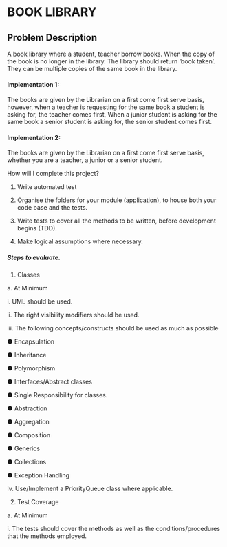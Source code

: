 # BOOK LIBRARY

## Problem Description

A book library where a student, teacher borrow books. When the copy of the book is no longer in the library. The library should return ‘book taken’. They can be multiple copies of the same book in the library.

#### Implementation 1:

The books are given by the Librarian on a first come first serve basis, however, when a teacher is requesting for the same book a student is asking for, the teacher comes first, When a junior student is asking for the same book a senior student is asking for, the senior student comes first.

#### Implementation 2:

The books are given by the Librarian on a first come first serve basis, whether you are a teacher, a junior or a senior student.

How will I complete this project?

1. Write automated test

2. Organise the folders for your module (application), to house both your code base and the tests.

3. Write tests to cover all the methods to be written, before development begins (TDD).

4. Make logical assumptions where necessary.

##### Steps to evaluate.

1. Classes

a. At Minimum

i. UML should be used.

ii. The right visibility modifiers should be used.

iii. The following concepts/constructs should be used as much as possible

  ● Encapsulation

  ● Inheritance

  ● Polymorphism

  ● Interfaces/Abstract classes

  ● Single Responsibility for classes.

  ● Abstraction

  ● Aggregation

  ● Composition

  ● Generics

  ● Collections

  ● Exception Handling

iv. Use/Implement a PriorityQueue class where applicable.

2. Test Coverage

  a. At Minimum

i. The tests should cover the methods as well as the conditions/procedures that the methods employed.

